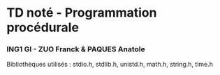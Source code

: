 # TD noté - Programmation procédurale
### ING1 GI - ZUO Franck & PAQUES Anatole
Bibliothèques utilisés : stdio.h, stdlib.h, unistd.h, math.h, string.h, time.h
